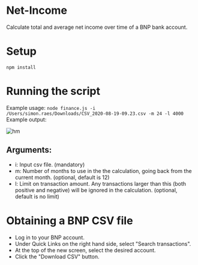 # Net-Income
Calculate total and average net income over time of a BNP bank account. 

# Setup
`npm install`

# Running the script

Example usage:
`node finance.js -i /Users/simon.raes/Downloads/CSV_2020-08-19-09.23.csv -m 24 -l 4000`
Example output:

![hm](https://i.imgur.com/7O10q7B.png)

## Arguments: 
* i: Input csv file. (mandatory)
* m: Number of months to use in the the calculation, going back from the current month. (optional, default is 12)
* l: Limit on transaction amount. Any transactions larger than this (both positive and negative) will be ignored in the calculation. (optional, default is no limit)

# Obtaining a BNP CSV file
* Log in to your BNP account.
* Under Quick Links on the right hand side, select "Search transactions".
* At the top of the new screen, select the desired account.
* Click the "Download CSV" button.
